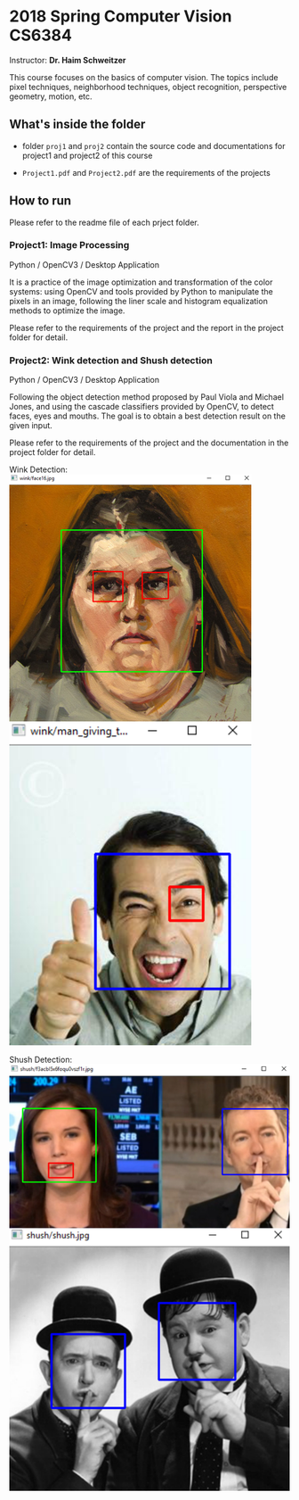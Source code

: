# 2018 Spring Computer Vision CS6384
Instructor: **Dr. Haim Schweitzer**

This course focuses on the basics of computer vision. The topics include pixel techniques, neighborhood techniques, object recognition, perspective geometry, motion, etc.

## What's inside the folder
- folder `proj1` and `proj2` contain the source code and documentations for project1 and project2 of this course

- `Project1.pdf` and `Project2.pdf` are the requirements of the projects

## How to run
Please refer to the readme file of each prject folder.

### Project1: Image Processing
Python / OpenCV3 / Desktop Application

It is a practice of the image optimization and transformation of the color systems: using OpenCV and tools provided by Python to manipulate the pixels in an image, following the liner scale and histogram equalization methods to optimize the image.

Please refer to the requirements of the project and the report in the project folder for detail.



### Project2: Wink detection and Shush detection
Python / OpenCV3 / Desktop Application

Following the object detection method proposed by Paul Viola and Michael Jones, and using the cascade classifiers provided by OpenCV, to detect faces, eyes and mouths. The goal is to obtain a best detection result on the given input.

Please refer to the requirements of the project and the documentation in the project folder for detail.

Wink Detection:
![snapshot of Wink Detection](project2-1.png)

Shush Detection:
![snapshot of Shush Detection](project2-2.png)
